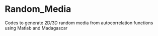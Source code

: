 # Random_Media
Codes to generate 2D/3D random media from autocorrelation functions using Matlab and Madagascar

